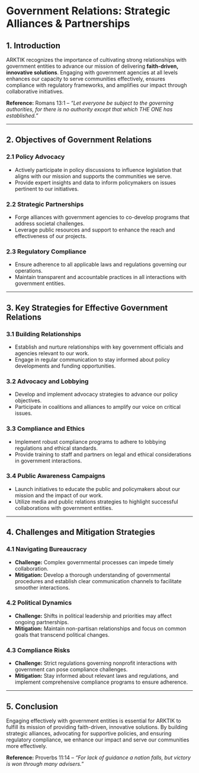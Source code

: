 # **Government Relations: Strategic Alliances & Partnerships**

## **1. Introduction**
ARKTIK recognizes the importance of cultivating strong relationships with government entities to advance our mission of delivering **faith-driven, innovative solutions**. Engaging with government agencies at all levels enhances our capacity to serve communities effectively, ensures compliance with regulatory frameworks, and amplifies our impact through collaborative initiatives.

**Reference:** Romans 13:1 – *“Let everyone be subject to the governing authorities, for there is no authority except that which THE ONE has established.”*

---

## **2. Objectives of Government Relations**

### **2.1 Policy Advocacy**
- Actively participate in policy discussions to influence legislation that aligns with our mission and supports the communities we serve.
- Provide expert insights and data to inform policymakers on issues pertinent to our initiatives.

### **2.2 Strategic Partnerships**
- Forge alliances with government agencies to co-develop programs that address societal challenges.
- Leverage public resources and support to enhance the reach and effectiveness of our projects.

### **2.3 Regulatory Compliance**
- Ensure adherence to all applicable laws and regulations governing our operations.
- Maintain transparent and accountable practices in all interactions with government entities.

---

## **3. Key Strategies for Effective Government Relations**

### **3.1 Building Relationships**
- Establish and nurture relationships with key government officials and agencies relevant to our work.
- Engage in regular communication to stay informed about policy developments and funding opportunities.

### **3.2 Advocacy and Lobbying**
- Develop and implement advocacy strategies to advance our policy objectives.
- Participate in coalitions and alliances to amplify our voice on critical issues.

### **3.3 Compliance and Ethics**
- Implement robust compliance programs to adhere to lobbying regulations and ethical standards.
- Provide training to staff and partners on legal and ethical considerations in government interactions.

### **3.4 Public Awareness Campaigns**
- Launch initiatives to educate the public and policymakers about our mission and the impact of our work.
- Utilize media and public relations strategies to highlight successful collaborations with government entities.

---

## **4. Challenges and Mitigation Strategies**

### **4.1 Navigating Bureaucracy**
- **Challenge:** Complex governmental processes can impede timely collaboration.
- **Mitigation:** Develop a thorough understanding of governmental procedures and establish clear communication channels to facilitate smoother interactions.

### **4.2 Political Dynamics**
- **Challenge:** Shifts in political leadership and priorities may affect ongoing partnerships.
- **Mitigation:** Maintain non-partisan relationships and focus on common goals that transcend political changes.

### **4.3 Compliance Risks**
- **Challenge:** Strict regulations governing nonprofit interactions with government can pose compliance challenges.
- **Mitigation:** Stay informed about relevant laws and regulations, and implement comprehensive compliance programs to ensure adherence.

---

## **5. Conclusion**
Engaging effectively with government entities is essential for ARKTIK to fulfill its mission of providing faith-driven, innovative solutions. By building strategic alliances, advocating for supportive policies, and ensuring regulatory compliance, we enhance our impact and serve our communities more effectively.

**Reference:** Proverbs 11:14 – *“For lack of guidance a nation falls, but victory is won through many advisers.”*


